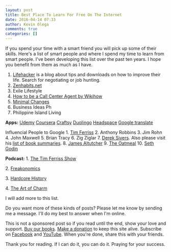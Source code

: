 ```yaml
---
layout: post
title: Best Place To Learn For Free On The Internet
date: 2016-04-14 07:33
author: Kevin Olega
comments: true
categories: []
---
```

If you spend your time with a smart friend you will pick up some of their skills. Here's a list of smart people and where I spend my time to learn from smart people. I've been developing this list over the past ten years. I hope you benefit from them as much as I have.

1.  [Lifehacker](http://lifehacker.com) is a blog about tips and downloads on how to improve their life. Search for negotiating or job hunting.
2.  [Zenhabits.net](http://zenhabits.net)
3.  Exile Lifestyle
4.  [How to be a Call Center Agent by Wikihow](http://www.wikihow.com/Be-a-Call-Center-Agent)
5.  [Minimal Changes](http://minimalchanges.com/)
6.  Business Ideas Ph
7.  Philippine Island Living

**Apps:** 
[Udemy](https://www.udemy.com/) 
[Coursera](http://coursera.org) 
[Craftsy](http://www.craftsy.com/classes) 
[Duolingo](https://www.duolingo.com/) 
[Headspace](https://www.headspace.com/) 
[Google translate](https://translate.google.com/) 

Influencial People to Google 
1\. [Tim Ferriss](http://fourhourworkweek.com/) 
2\. Anthony Robbins 
3\. Jim Rohn 
4\. John Maxwell 
5\. Brian Tracy 
6\. Zig Ziglar 
7\. [Derek Sivers](http://sivers.org). Also please visit his [list of book summaries](http://sivers.org/books). 
8\. [James Altutcher](http://www.jamesaltucher.com/) 
9\. [The Oatmeal](http://theoatmeal.com) 
10\. [Seth Godin](http://www.sethgodin.com/sg/) 

**Podcast:** 
1\. [The Tim Ferriss Show](http://fourhourworkweek.com/category/the-tim-ferriss-show/)

2\.  [Freakonomics](http://freakonomics.com/)

3\.  [Hardcore History](http://www.dancarlin.com/hardcore-history-series/)

4\.  [The Art of Charm](http://theartofcharm.com/)

I will add more to this list.

Do you want more of these kinds of posts? Please let me know by sending me a message. I'll do my best to answer when I'm online.

This is not a sponsored post so if you read until the end, show your love and support. [Buy our books](http://callcentertrainingtips.com/promos/).  [Make a donation](http://callcentertrainingtips.com/support/) to keep this site alive. Subscribe on [Facebook](https://www.facebook.com/callcentertrainingtips/) and [YouTube](https://www.youtube.com/channel/UCSRyiovg_InMdQAe7Fn0LtA). When you're done, share this with your friends. 

Thank you for reading. If I can do it, you can do it. Praying for your success.
